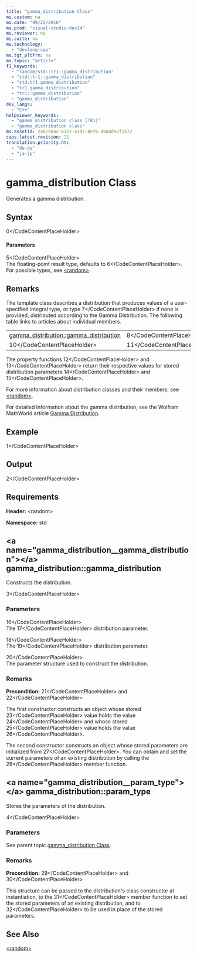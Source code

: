 ```yaml
---
title: "gamma_distribution Class"
ms.custom: na
ms.date: "09/22/2016"
ms.prod: "visual-studio-dev14"
ms.reviewer: na
ms.suite: na
ms.technology: 
  - "devlang-cpp"
ms.tgt_pltfrm: na
ms.topic: "article"
f1_keywords: 
  - "random/std::tr1::gamma_distribution"
  - "std::tr1::gamma_distribution"
  - "std.tr1.gamma_distribution"
  - "tr1.gamma_distribution"
  - "tr1::gamma_distribution"
  - "gamma_distribution"
dev_langs: 
  - "C++"
helpviewer_keywords: 
  - "gamma_distribution class [TR1]"
  - "gamma_distribution class"
ms.assetid: 2a6798ac-6152-41d7-8ef6-d684d92f1572
caps.latest.revision: 21
translation.priority.ht: 
  - "de-de"
  - "ja-jp"
---
```

# gamma_distribution Class
Generates a gamma distribution.  
  
## Syntax  
  
<CodeContentPlaceHolder>0\</CodeContentPlaceHolder>  
#### Parameters  
 <CodeContentPlaceHolder>5\</CodeContentPlaceHolder>  
 The floating-point result type, defaults to <CodeContentPlaceHolder>6\</CodeContentPlaceHolder>. For possible types, see [\<random>](../vs140/-random-.md).  
  
## Remarks  
 The template class describes a distribution that produces values of a user-specified integral type, or type <CodeContentPlaceHolder>7\</CodeContentPlaceHolder> if none is provided, distributed according to the Gamma Distribution. The following table links to articles about individual members.  
  
||||  
|-|-|-|  
|[gamma_distribution::gamma_distribution](#gamma_distribution__gamma_distribution)|<CodeContentPlaceHolder>8\</CodeContentPlaceHolder>|<CodeContentPlaceHolder>9\</CodeContentPlaceHolder>|  
|<CodeContentPlaceHolder>10\</CodeContentPlaceHolder>|<CodeContentPlaceHolder>11\</CodeContentPlaceHolder>|[gamma_distribution::param_type](#gamma_distribution__param_type)|  
  
 The property functions <CodeContentPlaceHolder>12\</CodeContentPlaceHolder> and <CodeContentPlaceHolder>13\</CodeContentPlaceHolder> return their respective values for stored distribution parameters <CodeContentPlaceHolder>14\</CodeContentPlaceHolder> and <CodeContentPlaceHolder>15\</CodeContentPlaceHolder>.  
  
 For more information about distribution classes and their members, see [\<random>](../vs140/-random-.md).  
  
 For detailed information about the gamma distribution, see the Wolfram MathWorld article                 [Gamma Distribution](http://go.microsoft.com/fwlink/?LinkId=401111).  
  
## Example  
  
<CodeContentPlaceHolder>1\</CodeContentPlaceHolder>  
## Output  
  
<CodeContentPlaceHolder>2\</CodeContentPlaceHolder>  
## Requirements  
 **Header:** \<random>  
  
 **Namespace:** std  
  
##  \<a name="gamma_distribution__gamma_distribution">\</a>  gamma_distribution::gamma_distribution  
 Constructs the distribution.  
  
<CodeContentPlaceHolder>3\</CodeContentPlaceHolder>  
### Parameters  
 <CodeContentPlaceHolder>16\</CodeContentPlaceHolder>  
 The <CodeContentPlaceHolder>17\</CodeContentPlaceHolder> distribution parameter.  
  
 <CodeContentPlaceHolder>18\</CodeContentPlaceHolder>  
 The <CodeContentPlaceHolder>19\</CodeContentPlaceHolder> distribution parameter.  
  
 <CodeContentPlaceHolder>20\</CodeContentPlaceHolder>  
 The parameter structure used to construct the distribution.  
  
### Remarks  
 **Precondition:** <CodeContentPlaceHolder>21\</CodeContentPlaceHolder> and <CodeContentPlaceHolder>22\</CodeContentPlaceHolder>  
  
 The first constructor constructs an object whose stored <CodeContentPlaceHolder>23\</CodeContentPlaceHolder> value holds the value <CodeContentPlaceHolder>24\</CodeContentPlaceHolder> and whose stored <CodeContentPlaceHolder>25\</CodeContentPlaceHolder> value holds the value <CodeContentPlaceHolder>26\</CodeContentPlaceHolder>.  
  
 The second constructor constructs an object whose stored parameters are initialized from <CodeContentPlaceHolder>27\</CodeContentPlaceHolder>. You can obtain and set the current parameters of an existing distribution by calling the <CodeContentPlaceHolder>28\</CodeContentPlaceHolder> member function.  
  
##  \<a name="gamma_distribution__param_type">\</a>  gamma_distribution::param_type  
 Stores the parameters of the distribution.  
  
<CodeContentPlaceHolder>4\</CodeContentPlaceHolder>  
### Parameters  
 See parent topic [gamma_distribution Class](../vs140/gamma_distribution-class.md).  
  
### Remarks  
 **Precondition:** <CodeContentPlaceHolder>29\</CodeContentPlaceHolder> and <CodeContentPlaceHolder>30\</CodeContentPlaceHolder>  
  
 This structure can be passed to the distribution's class constructor at instantiation, to the <CodeContentPlaceHolder>31\</CodeContentPlaceHolder> member function to set the stored parameters of an existing distribution, and to <CodeContentPlaceHolder>32\</CodeContentPlaceHolder> to be used in place of the stored parameters.  
  
## See Also  
 [\<random>](../vs140/-random-.md)